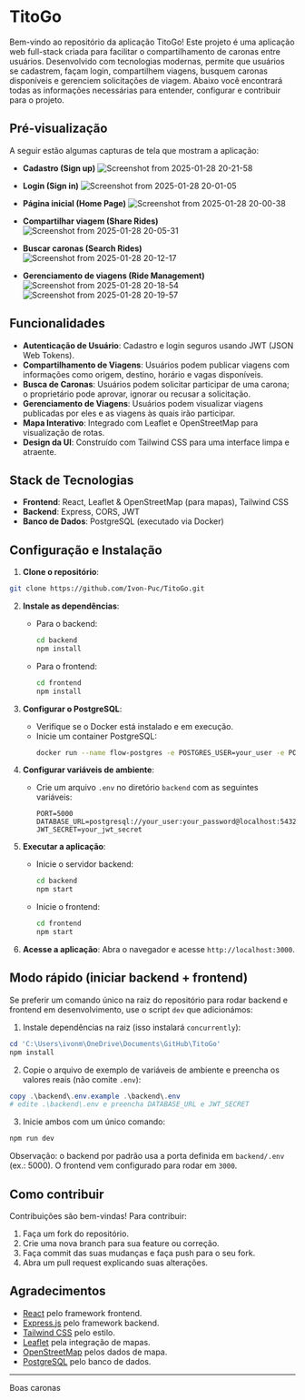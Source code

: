 ﻿# TitoGo

Bem-vindo ao repositório da aplicação TitoGo! Este projeto é uma aplicação web full-stack criada para facilitar o compartilhamento de caronas entre usuários. Desenvolvido com tecnologias modernas, permite que usuários se cadastrem, façam login, compartilhem viagens, busquem caronas disponíveis e gerenciem solicitações de viagem. Abaixo você encontrará todas as informações necessárias para entender, configurar e contribuir para o projeto.

## Pré-visualização

A seguir estão algumas capturas de tela que mostram a aplicação:

- **Cadastro (Sign up)**
  ![Screenshot from 2025-01-28 20-21-58](https://github.com/user-attachments/assets/59d3a06c-c282-4fd8-85ed-212ac5ae390a)

- **Login (Sign in)**
  ![Screenshot from 2025-01-28 20-01-05](https://github.com/user-attachments/assets/3ba1ed60-609c-4083-be63-28c7cf953a03)

- **Página inicial (Home Page)**
  ![Screenshot from 2025-01-28 20-00-38](https://github.com/user-attachments/assets/7e49fa5a-92a2-4cca-b1af-f46f0e64ba63)

- **Compartilhar viagem (Share Rides)**
  ![Screenshot from 2025-01-28 20-05-31](https://github.com/user-attachments/assets/b68b117a-b71e-42ad-a247-976c115ce9ea)

- **Buscar caronas (Search Rides)**
  ![Screenshot from 2025-01-28 20-12-17](https://github.com/user-attachments/assets/0e920364-2efc-40f7-9211-61b7e9be1758)

- **Gerenciamento de viagens (Ride Management)**
  ![Screenshot from 2025-01-28 20-18-54](https://github.com/user-attachments/assets/dfe26117-e357-4c8a-bb11-c663eb51ea62)
  ![Screenshot from 2025-01-28 20-19-57](https://github.com/user-attachments/assets/0261f333-f5ba-455d-9add-791785c4b2be)

## Funcionalidades

- **Autenticação de Usuário**: Cadastro e login seguros usando JWT (JSON Web Tokens).
- **Compartilhamento de Viagens**: Usuários podem publicar viagens com informações como origem, destino, horário e vagas disponíveis.
- **Busca de Caronas**: Usuários podem solicitar participar de uma carona; o proprietário pode aprovar, ignorar ou recusar a solicitação.
- **Gerenciamento de Viagens**: Usuários podem visualizar viagens publicadas por eles e as viagens às quais irão participar.
- **Mapa Interativo**: Integrado com Leaflet e OpenStreetMap para visualização de rotas.
- **Design da UI**: Construído com Tailwind CSS para uma interface limpa e atraente.

## Stack de Tecnologias

- **Frontend**: React, Leaflet & OpenStreetMap (para mapas), Tailwind CSS
- **Backend**: Express, CORS, JWT
- **Banco de Dados**: PostgreSQL (executado via Docker)

## Configuração e Instalação

1. **Clone o repositório**:

```bash
git clone https://github.com/Ivon-Puc/TitoGo.git
```

2. **Instale as dependências**:

   - Para o backend:
     ```bash
     cd backend
     npm install
     ```
   - Para o frontend:
     ```bash
     cd frontend
     npm install
     ```

3. **Configurar o PostgreSQL**:

   - Verifique se o Docker está instalado e em execução.
   - Inicie um container PostgreSQL:
     ```bash
     docker run --name flow-postgres -e POSTGRES_USER=your_user -e POSTGRES_PASSWORD=your_password -e POSTGRES_DB=flow -p 5432:5432 -d postgres
     ```

4. **Configurar variáveis de ambiente**:

   - Crie um arquivo `.env` no diretório `backend` com as seguintes variáveis:
     ```env
     PORT=5000
     DATABASE_URL=postgresql://your_user:your_password@localhost:5432/flow
     JWT_SECRET=your_jwt_secret
     ```

5. **Executar a aplicação**:

   - Inicie o servidor backend:
     ```bash
     cd backend
     npm start
     ```
   - Inicie o frontend:
     ```bash
     cd frontend
     npm start
     ```

6. **Acesse a aplicação**:
   Abra o navegador e acesse `http://localhost:3000`.

## Modo rápido (iniciar backend + frontend)

Se preferir um comando único na raiz do repositório para rodar backend e frontend em desenvolvimento, use o script `dev` que adicionámos:

1. Instale dependências na raiz (isso instalará `concurrently`):

```powershell
cd 'C:\Users\ivonm\OneDrive\Documents\GitHub\TitoGo'
npm install
```

2. Copie o arquivo de exemplo de variáveis de ambiente e preencha os valores reais (não comite `.env`):

```powershell
copy .\backend\.env.example .\backend\.env
# edite .\backend\.env e preencha DATABASE_URL e JWT_SECRET
```

3. Inicie ambos com um único comando:

```powershell
npm run dev
```

Observação: o backend por padrão usa a porta definida em `backend/.env` (ex.: 5000). O frontend vem configurado para rodar em `3000`.

## Como contribuir

Contribuições são bem-vindas! Para contribuir:

1. Faça um fork do repositório.
2. Crie uma nova branch para sua feature ou correção.
3. Faça commit das suas mudanças e faça push para o seu fork.
4. Abra um pull request explicando suas alterações.

## Agradecimentos

- [React](https://reactjs.org/) pelo framework frontend.
- [Express.js](https://expressjs.com/) pelo framework backend.
- [Tailwind CSS](https://tailwindcss.com/) pelo estilo.
- [Leaflet](https://leafletjs.com/) pela integração de mapas.
- [OpenStreetMap](https://www.openstreetmap.org/) pelos dados de mapa.
- [PostgreSQL](https://www.postgresql.org/) pelo banco de dados.

---

Boas caronas
